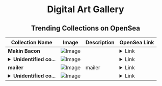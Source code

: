 <div align="center">

# Digital Art Gallery

## Trending Collections on OpenSea

| Collection Name                       | Image                                                                                     | Description                       | OpenSea Link                                                                                          |
|---------------------------------------|-------------------------------------------------------------------------------------------|-----------------------------------|--------------------------------------------------------------------------------------------------------|
| **Makin Bacon** | ![Image](https://i.seadn.io/s/raw/files/a69c3f11ad6f610d84333108adba03cf.png?w=500&auto=format?w=200&auto=format) |  | <details><summary>Link</summary>[Makin Bacon](https://opensea.io/collection/makin-bacon)</details> |
| **<details><summary>Unidentified co...</summary>Unidentified contract 6c06fcd3-4883-485f-a56b-3f54b2a05549</details>** | ![Image](https://i.seadn.io/s/raw/files/a837708742ad8afcb35eb60ba787976d.jpg?w=500&auto=format?w=200&auto=format) |  | <details><summary>Link</summary>[Unidentified contract 6c06fcd3-4883-485f-a56b-3f54b2a05549](https://opensea.io/collection/unidentified-contract-6c06fcd3-4883-485f-a56b-3f54)</details> |
| **mailer** | ![Image](https://i.seadn.io/s/raw/files/9f7b51e32b30bdb71020d44de74cec9d.png?w=500&auto=format?w=200&auto=format) | mailer | <details><summary>Link</summary>[mailer](https://opensea.io/collection/mailer-1)</details> |
| **<details><summary>Unidentified co...</summary>Unidentified contract 3bf38079-3d79-4a25-8a04-47a3fce41f61</details>** | ![Image](https://i.seadn.io/s/raw/files/e9acf51ddce687ccf33c485e916aec1b.jpg?w=500&auto=format?w=200&auto=format) |  | <details><summary>Link</summary>[Unidentified contract 3bf38079-3d79-4a25-8a04-47a3fce41f61](https://opensea.io/collection/unidentified-contract-3bf38079-3d79-4a25-8a04-47a3)</details> |

</div>